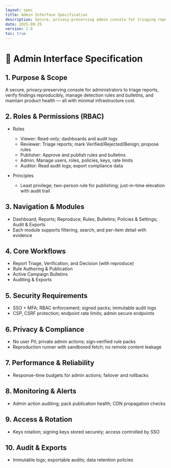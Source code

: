 ```yaml
---
layout: spec
title: Admin Interface Specification
description: Secure, privacy-preserving admin console for triaging reports, managing detection rules, and maintaining product health with minimal infrastructure cost
date: 2025-09-25
version: 1.0
toc: true
---
```

# 🧭 Admin Interface Specification

## 1. Purpose & Scope
A secure, privacy‑preserving console for administrators to triage reports, verify findings reproducibly, manage detection rules and bulletins, and maintain product health — all with minimal infrastructure cost.

## 2. Roles & Permissions (RBAC)
- Roles
  - Viewer: Read-only; dashboards and audit logs
  - Reviewer: Triage reports; mark Verified/Rejected/Benign; propose rules
  - Publisher: Approve and publish rules and bulletins
  - Admin: Manage users, roles, policies, keys, rate limits
  - Auditor: Read audit logs; export compliance data

- Principles
  - Least privilege; two-person rule for publishing; just-in-time elevation with audit trail

## 3. Navigation & Modules
- Dashboard; Reports; Reproduce; Rules; Bulletins; Policies & Settings; Audit & Exports
- Each module supports filtering, search, and per-item detail with evidence

## 4. Core Workflows
- Report Triage, Verification, and Decision (with reproduce)
- Rule Authoring & Publication
- Active Campaign Bulletins
- Auditing & Exports

## 5. Security Requirements
- SSO + MFA; RBAC enforcement; signed packs; immutable audit logs
- CSP, CSRF protection; endpoint rate limits; admin secure endpoints

## 6. Privacy & Compliance
- No user PII; private admin actions; sign‑verified rule packs
- Reproduction runner with sandboxed fetch; no remote content leakage

## 7. Performance & Reliability
- Response-time budgets for admin actions; failover and rollbacks

## 8. Monitoring & Alerts
- Admin action auditing; pack publication health; CDN propagation checks

## 9. Access & Rotation
- Keys rotation; signing keys stored securely; access controlled by SSO

## 10. Audit & Exports
- Immutable logs; exportable audits; data retention policies
